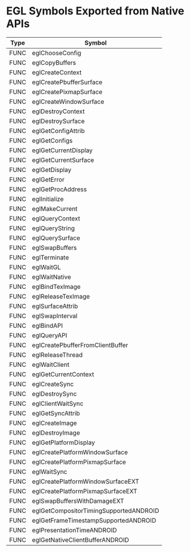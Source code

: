 # EGL Symbols Exported from Native APIs

|Type|Symbol|
| --- | --- |
|FUNC|eglChooseConfig|
|FUNC|eglCopyBuffers|
|FUNC|eglCreateContext|
|FUNC|eglCreatePbufferSurface|
|FUNC|eglCreatePixmapSurface|
|FUNC|eglCreateWindowSurface|
|FUNC|eglDestroyContext|
|FUNC|eglDestroySurface|
|FUNC|eglGetConfigAttrib|
|FUNC|eglGetConfigs|
|FUNC|eglGetCurrentDisplay|
|FUNC|eglGetCurrentSurface|
|FUNC|eglGetDisplay|
|FUNC|eglGetError|
|FUNC|eglGetProcAddress|
|FUNC|eglInitialize|
|FUNC|eglMakeCurrent|
|FUNC|eglQueryContext|
|FUNC|eglQueryString|
|FUNC|eglQuerySurface|
|FUNC|eglSwapBuffers|
|FUNC|eglTerminate|
|FUNC|eglWaitGL|
|FUNC|eglWaitNative|
|FUNC|eglBindTexImage|
|FUNC|eglReleaseTexImage|
|FUNC|eglSurfaceAttrib|
|FUNC|eglSwapInterval|
|FUNC|eglBindAPI|
|FUNC|eglQueryAPI|
|FUNC|eglCreatePbufferFromClientBuffer|
|FUNC|eglReleaseThread|
|FUNC|eglWaitClient|
|FUNC|eglGetCurrentContext|
|FUNC|eglCreateSync|
|FUNC|eglDestroySync|
|FUNC|eglClientWaitSync|
|FUNC|eglGetSyncAttrib|
|FUNC|eglCreateImage|
|FUNC|eglDestroyImage|
|FUNC|eglGetPlatformDisplay|
|FUNC|eglCreatePlatformWindowSurface|
|FUNC|eglCreatePlatformPixmapSurface|
|FUNC|eglWaitSync|
|FUNC|eglCreatePlatformWindowSurfaceEXT|
|FUNC|eglCreatePlatformPixmapSurfaceEXT|
|FUNC|eglSwapBuffersWithDamageEXT|
|FUNC|eglGetCompositorTimingSupportedANDROID|
|FUNC|eglGetFrameTimestampSupportedANDROID|
|FUNC|eglPresentationTimeANDROID|
|FUNC|eglGetNativeClientBufferANDROID|
